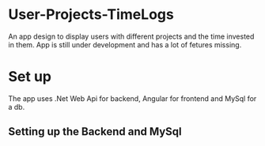 # User-Projects-TimeLogs

An app design to display users with different projects and the time invested in them.
App is still under development and has a lot of fetures missing.

# Set up

The app uses .Net Web Api for backend, Angular for frontend and MySql for a db.

## Setting up the Backend and MySql

